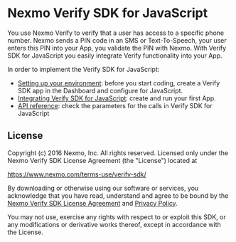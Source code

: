 # Nexmo Verify SDK for JavaScript

You use Nexmo Verify to verify that a user has access to a specific phone number. Nexmo sends a PIN code in an SMS or Text-To-Speech, your user enters this PIN into your App, you validate the PIN with Nexmo. With Verify SDK for JavaScript you easily integrate Verify functionality into your App.

In order to implement the Verify SDK for JavaScript:
* [Setting up your environment](https://docs.nexmo.com/verify/verify-sdk-for-javascript/prerequisites): before you start coding, create a Verify SDK app in the Dashboard and configure for JavaScript.
* [Integrating Verify SDK for JavaScript](https://docs.nexmo.com/verify/verify-sdk-for-javascript/integration): create and run your first App.
* [API reference](https://docs.nexmo.com/verify/verify-sdk-for-javascript/api-reference): check the parameters for the calls in Verify SDK for JavaScript

## License

Copyright (c) 2016 Nexmo, Inc.
All rights reserved.
Licensed only under the Nexmo Verify SDK License Agreement (the "License") located at

https://www.nexmo.com/terms-use/verify-sdk/

By downloading or otherwise using our software or services, you acknowledge
that you have read, understand and agree to be bound by the
[Nexmo Verify SDK License Agreement][1] and [Privacy Policy][2].

You may not use, exercise any rights with respect to or exploit this SDK,
or any modifications or derivative works thereof, except in accordance with the License.

 [1]: https://www.nexmo.com/terms-use/verify-sdk/
 [2]: https://www.nexmo.com/privacy-policy/
